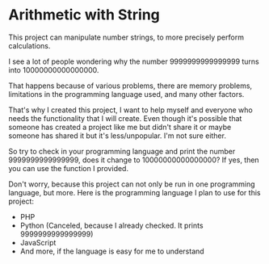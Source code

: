 # Arithmetic with String
This project can manipulate number strings, to more precisely perform calculations.

I see a lot of people wondering why the number 9999999999999999 turns into 10000000000000000.

That happens because of various problems, there are memory problems, limitations in the programming language used, and many other factors.

That's why I created this project, I want to help myself and everyone who needs the functionality that I will create. Even though it's possible that someone has created a project like me but didn't share it or maybe someone has shared it but it's less/unpopular. I'm not sure either.

So try to check in your programming language and print the number 9999999999999999, does it change to 10000000000000000? If yes, then you can use the function I provided.

Don't worry, because this project can not only be run in one programming language, but more.
Here is the programming language I plan to use for this project:
- PHP
- Python (Canceled, because I already checked. It prints 9999999999999999)
- JavaScript
- And more, if the language is easy for me to understand
